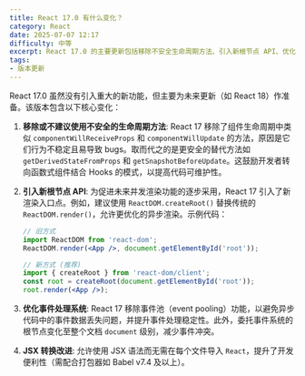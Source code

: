 ```yaml
---
title: React 17.0 有什么变化？
category: React
date: 2025-07-07 12:17
difficulty: 中等
excerpt: React 17.0 的主要更新包括移除不安全生命周期方法、引入新根节点 API、优化事件处理系统和改进 JSX 转换。
tags:
- 版本更新
---
```

React 17.0 虽然没有引入重大的新功能，但主要为未来更新（如 React 18）作准备。该版本包含以下核心变化：

1. **移除或不建议使用不安全的生命周期方法**: React 17 移除了组件生命周期中类似 `componentWillReceiveProps` 和 `componentWillUpdate` 的方法，原因是它们行为不稳定且易导致 bugs。取而代之的是更安全的替代方法如 `getDerivedStateFromProps` 和 `getSnapshotBeforeUpdate`。这鼓励开发者转向函数式组件结合 Hooks 的模式，以提高代码可维护性。
   
2. **引入新根节点 API**: 为促进未来并发渲染功能的逐步采用，React 17 引入了新渲染入口点。例如，建议使用 `ReactDOM.createRoot()` 替换传统的 `ReactDOM.render()`，允许更优化的异步渲染。示例代码：
    ```jsx
    // 旧方式
    import ReactDOM from 'react-dom';
    ReactDOM.render(<App />, document.getElementById('root'));

    // 新方式 (推荐)
    import { createRoot } from 'react-dom/client';
    const root = createRoot(document.getElementById('root'));
    root.render(<App />);
    ```

3. **优化事件处理系统**: React 17 移除事件池（event pooling）功能，以避免异步代码中的事件数据丢失问题，并提升事件处理稳定性。此外，委托事件系统的根节点变化至整个文档 `document` 级别，减少事件冲突。

4. **JSX 转换改进**: 允许使用 JSX 语法而无需在每个文件导入 `React`，提升了开发便利性（需配合打包器如 Babel v7.4 及以上）。

